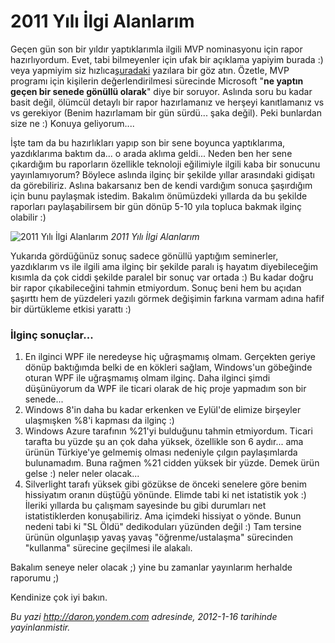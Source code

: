 # 2011 Yılı İlgi Alanlarım 

Geçen gün son bir yıldır yaptıklarımla ilgili MVP nominasyonu için rapor
hazırlıyordum. Evet, tabi bilmeyenler için ufak bir açıklama yapiyim
burada :) veya yapmiyim siz
hızlıca[şuradaki](http://daron.yondem.com/tr/search/MVP) yazılara bir
göz atın. Özetle, MVP programı için kişilerin değerlendirilmesi
sürecinde Microsoft "**ne yaptın geçen bir senede gönüllü olarak**" diye
bir soruyor. Aslında soru bu kadar basit değil, ölümcül detaylı bir
rapor hazırlamanız ve herşeyi kanıtlamanız vs vs gerekiyor (Benim
hazırlamam bir gün sürdü... şaka değil). Peki bunlardan size ne :)
Konuya geliyorum....

İşte tam da bu hazırlıkları yapıp son bir sene boyunca yaptıklarıma,
yazdıklarıma baktım da... o arada aklıma geldi... Neden ben her sene
çıkardığım bu raporların özellikle teknoloji eğilimiyle ilgili kaba bir
sonucunu yayınlamıyorum? Böylece aslında ilginç bir şekilde yıllar
arasındaki gidişatı da görebiliriz. Aslına bakarsanız ben de kendi
vardığım sonuca şaşırdığım için bunu paylaşmak istedim. Bakalım
önümüzdeki yıllarda da bu şekilde raporları paylaşabilirsem bir gün
dönüp 5-10 yıla topluca bakmak ilginç olabilir :)

![2011 Yılı İlgi
Alanlarım](media/2011_Yili_Ilgi_Alanlarim/2011_rapor.jpg)
*2011 Yılı İlgi Alanlarım*

Yukarıda gördüğünüz sonuç sadece gönüllü yaptığım seminerler,
yazdıklarım vs ile ilgili ama ilginç bir şekilde paralı iş hayatım
diyebileceğim kısımla da çok ciddi şekilde paralel bir sonuç var ortada
:) Bu kadar doğru bir rapor çıkabileceğini tahmin etmiyordum. Sonuç beni
hem bu açıdan şaşırttı hem de yüzdeleri yazılı görmek değişimin farkına
varmam adına hafif bir dürtükleme etkisi yarattı :)

### İlginç sonuçlar...  

1.  En ilginci WPF ile neredeyse hiç uğraşmamış olmam. Gerçekten geriye
    dönüp baktığımda belki de en kökleri sağlam, Windows'un göbeğinde
    oturan WPF ile uğraşmamış olmam ilginç. Daha ilginci şimdi
    düşünüyorum da WPF ile ticari olarak de hiç proje yapmadım son bir
    senede...
2.  Windows 8'in daha bu kadar erkenken ve Eylül'de elimize birşeyler
    ulaşmışken %8'i kapması da ilginç :)
3.  Windows Azure tarafının %21'yi bulduğunu tahmin etmiyordum. Ticari
    tarafta bu yüzde şu an çok daha yüksek, özellikle son 6 aydır... ama
    ürünün Türkiye'ye gelmemiş olması nedeniyle çılgın paylaşımlarda
    bulunamadım. Buna rağmen %21 cidden yüksek bir yüzde. Demek ürün
    gelse :) neler neler olacak...
4.  Silverlight tarafı yüksek gibi gözükse de önceki senelere göre benim
    hissiyatım oranın düştüğü yönünde. Elimde tabi ki net istatistik yok
    :) İleriki yıllarda bu çalışmam sayesinde bu gibi durumları net
    istatistiklerden konuşabiliriz. Ama içimdeki hissiyat o yönde. Bunun
    nedeni tabi ki "SL Öldü" dedikoduları yüzünden değil :) Tam tersine
    ürünün olgunlaşıp yavaş yavaş "öğrenme/ustalaşma" sürecinden
    "kullanma" sürecine geçilmesi ile alakalı.

Bakalım seneye neler olacak ;) yine bu zamanlar yayınlarım herhalde
raporumu ;)

Kendinize çok iyi bakın.


*Bu yazi http://daron.yondem.com adresinde, 2012-1-16 tarihinde yayinlanmistir.*